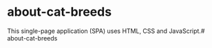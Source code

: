 # about-cat-breeds

This single-page application (SPA) uses HTML, CSS and JavaScript.# about-cat-breeds
